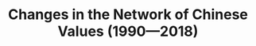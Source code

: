 ---
title: "Changes in the Network of Chinese Values (1990—2018)"
layout: single
categories:
  - Publication
tags:
  - Social Network Analysis
  - Social Attitude
  - Social Psychology
last_modified_at: 2024-09-02
---